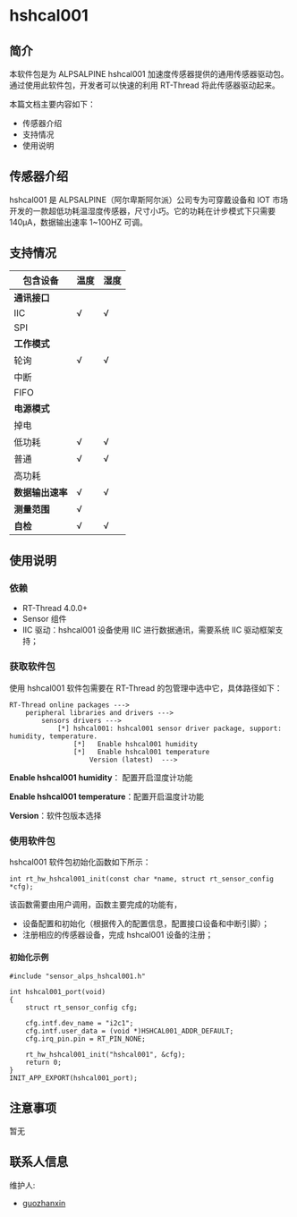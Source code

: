 # hshcal001

## 简介

本软件包是为 ALPSALPINE hshcal001 加速度传感器提供的通用传感器驱动包。通过使用此软件包，开发者可以快速的利用 RT-Thread 将此传感器驱动起来。

本篇文档主要内容如下：

- 传感器介绍
- 支持情况
- 使用说明

## 传感器介绍

hshcal001 是 ALPSALPINE（阿尔卑斯阿尔派）公司专为可穿戴设备和 IOT 市场开发的一款超低功耗温湿度传感器，尺寸小巧。它的功耗在计步模式下只需要 140μA，数据输出速率 1~100HZ 可调。

## 支持情况

| 包含设备         | 温度 | 湿度 |
| ---------------- | -------- | ------ |
| **通讯接口**     |          |        |
| IIC              | √        | √      |
| SPI              |          |        |
| **工作模式**     |          |        |
| 轮询             | √        | √      |
| 中断             |          |        |
| FIFO             |          |        |
| **电源模式**     |          |        |
| 掉电             |         |       |
| 低功耗           | √        | √      |
| 普通             | √        | √      |
| 高功耗           |          |        |
| **数据输出速率** | √        | √      |
| **测量范围**     | √        |        |
| **自检**         | √        | √      |


## 使用说明

### 依赖

- RT-Thread 4.0.0+
- Sensor 组件
- IIC 驱动：hshcal001 设备使用 IIC 进行数据通讯，需要系统 IIC 驱动框架支持；


### 获取软件包

使用 hshcal001 软件包需要在 RT-Thread 的包管理中选中它，具体路径如下：

```
RT-Thread online packages --->
    peripheral libraries and drivers --->
        sensors drivers --->
            [*] hshcal001: hshcal001 sensor driver package, support: humidity, temperature.
                [*]   Enable hshcal001 humidity
                [*]   Enable hshcal001 temperature 
                    Version (latest)  --->
```

**Enable hshcal001 humidity**： 配置开启湿度计功能

**Enable hshcal001 temperature**：配置开启温度计功能

**Version**：软件包版本选择

### 使用软件包

hshcal001 软件包初始化函数如下所示：

```
int rt_hw_hshcal001_init(const char *name, struct rt_sensor_config *cfg);
```

该函数需要由用户调用，函数主要完成的功能有，

- 设备配置和初始化（根据传入的配置信息，配置接口设备和中断引脚）；
- 注册相应的传感器设备，完成 hshcal001 设备的注册；

#### 初始化示例

```
#include "sensor_alps_hshcal001.h"

int hshcal001_port(void)
{
    struct rt_sensor_config cfg;
    
    cfg.intf.dev_name = "i2c1";
    cfg.intf.user_data = (void *)HSHCAL001_ADDR_DEFAULT;
    cfg.irq_pin.pin = RT_PIN_NONE;

    rt_hw_hshcal001_init("hshcal001", &cfg);
    return 0;
}
INIT_APP_EXPORT(hshcal001_port);
```

## 注意事项

暂无

## 联系人信息

维护人:

- [guozhanxin](https://github.com/Guozhanxin) 
